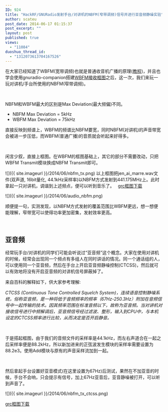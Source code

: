 ```yaml
---
ID: 924
title: "HackRF/GNURadio发射手台/对讲机的NBFM(窄带调频)信号并进行亚音频静噪实验"
author: scateu
post_date: 2014-06-17 01:15:37
post_excerpt: ""
layout: post
published: true
views:
  - "11084"
duoshuo_thread_id:
  - "1312073613704167526"
---
```

在大家已经知道了WBFM(宽带调频)也就是普通收音机广播的原理(<a href="http://www.hackrf.net/2014/01/wbfm%E5%8F%91%E5%B0%84/">教程</a>)，并且也学会使用gnuradio-companion搭建<a title="gnuradio-companion搭载hackrf one制作FM收音机带频谱仪(一)" href="http://www.hackrf.net/2014/03/gnuradio-companion%e6%90%ad%e8%bd%bdhackrf-one%e5%88%b6%e4%bd%9cfm%e6%94%b6%e9%9f%b3%e6%9c%ba%e5%b8%a6%e9%a2%91%e8%b0%b1%e4%bb%aa%e4%b8%80/">WBFM接收框图</a>之后，这一次，我们来玩一玩对讲机/手台所使用的NBFM(窄带调频)。<!--more-->

&nbsp;

NBFM和WBFM最大的区别是Max Deviation(最大频偏)不同。
<ul>
	<li>NBFM Max Deviation = 5kHz</li>
	<li>WBFM Max Deviation = 75kHz</li>
</ul>
直接反映到频谱上，WBFM的频谱比NBFM要宽，同时NBFM(对讲机)的声音带宽会被进一步压低，而WBFM(普通广播)的音质就会听起来好得多。

&nbsp;

闲言少叙，直接上框图。在WBFM的框图基础上，其它的部分不需要改动，只把WBFM Transmit模块换成NBFM Transmit即可。

![]({{ site.imageurl }}/2014/06/nbfm_tx.png)
以上框图把jen_ai_marre.wav文件(双声道, 16bit量化, 44.1kHz采样率)以NBFM方式发射到441.175MHz上。此时拿起一只对讲机，调谐到上述频点，便可以听到音乐了。   <a href="https://github.com/scateu/HackRF_Examples/blob/master/nbfm_tx/nbfm_tx_hackrf.grc">grc框图下载</a>

![]({{ site.imageurl }}/2014/06/audio_nbfm.png)

顺便提一句，实测发现，以NBFM方式发射的覆盖范围比WBFM更远，想一想便能理解，窄带宽可以使得功率更加密集，发射效率更高。

&nbsp;
<h2>亚音频</h2>
经常玩手台/对讲机的同学们可能会听说过“亚音频”这个概念。大家在使用对讲机的时候，经常会出现同一个频点有多组人在同时讲话的情况。同一个通话组的人，可以使用同一个亚音频，然后在手台上开启亚音频静噪控制(CTCSS)，然后就可以有效地将没有开启亚音频的对讲机信号屏蔽掉了。

来自百科的解释如下，供大家参考理解:

<em>CTCSS (Continuous Tone Controlled Squelch System)，连续语音控制静噪系统，俗称亚音频，是一种将低于音频频率的频率（67Hz-250.3Hz）附加在音频信号中一起传输的技术。因其频率范围在标准音频以下，故称为亚音频。当对讲机对接收信号进行中频解调后，亚音频信号经过滤波、整形，输入到CPU中，与本机设定的CTCSS频率进行比较，从而决定是否开启静音。</em>

&nbsp;

于是搭起框图，由于我们的音频文件的采样率是44.1kHz，而左右声道合在一起之后采样率便是88.2kHz，所以新加进来的正弦波发生模块的采样率需要设置为88.2e3。使用Add模块与原有的声音采样流加到一起。

&nbsp;

然后拿起手台设置好亚音模式(在这里设置为67Hz)后测试，果然在不加亚音的时候，手台不会响，只会提示有信号，加上67Hz亚音后，亚音静噪被打开，可以听到声音了。

![]({{ site.imageurl }}/2014/06/nbfm_tx_ctcss.png)

<a href="https://github.com/scateu/HackRF_Examples/blob/master/nbfm_tx/nbfm_tx_hackrf_ctcss.grc">grc框图下载</a>
